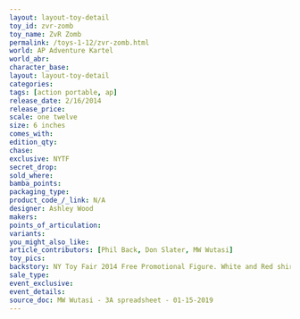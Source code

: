 ```yaml
---
layout: layout-toy-detail 
toy_id: zvr-zomb
toy_name: ZvR Zomb
permalink: /toys-1-12/zvr-zomb.html
world: AP Adventure Kartel
world_abr: 
character_base: 
layout: layout-toy-detail
categories: 
tags: [action portable, ap] 
release_date: 2/16/2014
release_price: 
scale: one twelve
size: 6 inches
comes_with: 
edition_qty: 
chase: 
exclusive: NYTF
secret_drop: 
sold_where: 
bamba_points: 
packaging_type: 
product_code_/_link: N/A
designer: Ashley Wood
makers: 
points_of_articulation: 
variants: 
you_might_also_like: 
article_contributors: [Phil Back, Don Slater, MW Wutasi]
toy_pics: 
backstory: NY Toy Fair 2014 Free Promotional Figure. White and Red shirt variants
sale_type: 
event_exclusive: 
event_details: 
source_doc: MW Wutasi - 3A spreadsheet - 01-15-2019
---
```

